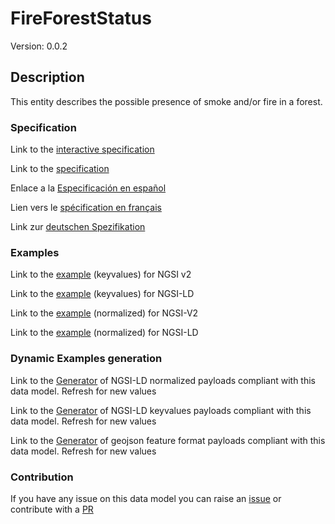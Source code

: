 # FireForestStatus
Version: 0.0.2

## Description 

This entity describes the possible presence of smoke and/or fire in a forest.
### Specification

Link to the [interactive specification](https://swagger.lab.fiware.org/?url=https://raw.githubusercontent.com/smart-data-models/dataModel.Forestry/master/FireForestStatus/swagger.yaml)

Link to the [specification](https://github.com/smart-data-models/dataModel.Forestry/blob/master/FireForestStatus/doc/spec.md)

Enlace a la [Especificación en español](https://github.com/smart-data-models/dataModel.Forestry/blob/master/FireForestStatus/doc/spec_ES.md)

Lien vers le [spécification en français](https://github.com/smart-data-models/dataModel.Forestry/blob/master/FireForestStatus/doc/spec_FR.md)

Link zur [deutschen Spezifikation](https://github.com/smart-data-models/dataModel.Forestry/blob/master/FireForestStatus/doc/spec_DE.md)
### Examples

Link to the [example](https://github.com/smart-data-models/dataModel.Forestry/blob/master/FireForestStatus/examples/example.json) (keyvalues) for NGSI v2

Link to the [example](https://github.com/smart-data-models/dataModel.Forestry/blob/master/FireForestStatus/examples/example.jsonld) (keyvalues) for NGSI-LD

Link to the [example](https://github.com/smart-data-models/dataModel.Forestry/blob/master/FireForestStatus/examples/example-normalized.json) (normalized) for NGSI-V2

Link to the [example](https://github.com/smart-data-models/dataModel.Forestry/blob/master/FireForestStatus/examples/example-normalized.jsonld) (normalized) for NGSI-LD
### Dynamic Examples generation

Link to the [Generator](https://smartdatamodels.org/extra/ngsi-ld_generator.php?schemaUrl=https://raw.githubusercontent.com/smart-data-models/dataModel.Forestry/master/FireForestStatus/schema.json&email=info@smartdatamodels.org) of NGSI-LD normalized payloads compliant with this data model. Refresh for new values

Link to the [Generator](https://smartdatamodels.org/extra/ngsi-ld_generator_keyvalues.php?schemaUrl=https://raw.githubusercontent.com/smart-data-models/dataModel.Forestry/master/FireForestStatus/schema.json&email=info@smartdatamodels.org) of NGSI-LD keyvalues payloads compliant with this data model. Refresh for new values

Link to the [Generator](https://smartdatamodels.org/extra/geojson_features_generator_v1.0.php?schemaUrl=https://raw.githubusercontent.com/smart-data-models/dataModel.Forestry/master/FireForestStatus/schema.json&email=info@smartdatamodels.org) of geojson feature format payloads compliant with this data model. Refresh for new values
### Contribution

 If you have any issue on this data model you can raise an [issue](https://github.com/smart-data-models/dataModel.Forestry/issues)  or contribute with a [PR](https://github.com/smart-data-models/dataModel.Forestry/pulls)